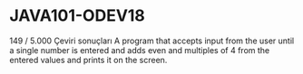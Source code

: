 # JAVA101-ODEV18
149 / 5.000 Çeviri sonuçları A program that accepts input from the user until a single number is entered and adds even and multiples of 4 from the entered values and prints it on the screen. 
